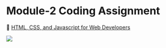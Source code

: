 # Module-2 Coding Assignment

🔶 <a href="https://www.coursera.org/learn/html-css-javascript-for-web-developers">HTML, CSS, and Javascript for Web Developers</a>

<img src="https://github.com/xristos1925/Coursera/blob/master/HTML-CSS-and-Javascript-for-Web-Developers/Assignments/Module%202-Solution/Module 2.png">



